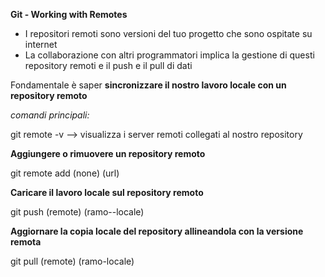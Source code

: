  **Git - Working with Remotes**

* I repositori remoti sono versioni del tuo progetto che sono ospitate su internet
* La collaborazione con altri programmatori implica la gestione di questi repository remoti e il push e il pull di dati

Fondamentale è saper **sincronizzare il nostro lavoro locale con un repository remoto**

*comandi principali:*

git remote -v --> visualizza i server remoti collegati al nostro repository

**Aggiungere o rimuovere un repository remoto**

git remote add (none) (url)


**Caricare il lavoro locale sul repository remoto**

git push (remote) (ramo--locale)


**Aggiornare la copia locale del repository allineandola con la versione remota**

git pull (remote) (ramo-locale)


